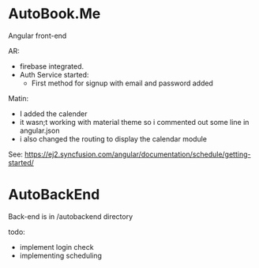 # AutoBook.Me
Angular front-end

AR:
- firebase integrated.
- Auth Service started:
    - First method for signup with email and password added

Matin:
- I added the calender
- it wasn;t working with material theme so i commented out some line in angular.json
- i also changed the routing to display the calendar module

See: https://ej2.syncfusion.com/angular/documentation/schedule/getting-started/


# AutoBackEnd
Back-end is in /autobackend directory

todo:
- implement login check
- implementing scheduling

